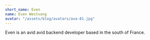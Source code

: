 ```yaml
---
short_name: Even
name: Even Westvang
avatar: "/assets/blog/avatars/ava-01.jpg"
---
```

Even is an avid avid backend developer based in the south of France.